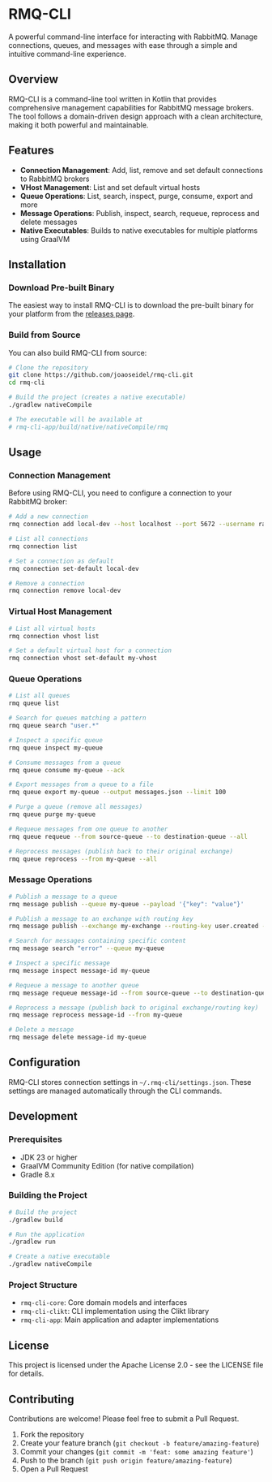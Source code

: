 # RMQ-CLI

A powerful command-line interface for interacting with RabbitMQ. Manage connections, queues, and messages with ease through a simple and intuitive command-line experience.

## Overview

RMQ-CLI is a command-line tool written in Kotlin that provides comprehensive management capabilities for RabbitMQ message brokers. The tool follows a domain-driven design approach with a clean architecture, making it both powerful and maintainable.

## Features

- **Connection Management**: Add, list, remove and set default connections to RabbitMQ brokers
- **VHost Management**: List and set default virtual hosts
- **Queue Operations**: List, search, inspect, purge, consume, export and more
- **Message Operations**: Publish, inspect, search, requeue, reprocess and delete messages
- **Native Executables**: Builds to native executables for multiple platforms using GraalVM

## Installation

### Download Pre-built Binary

The easiest way to install RMQ-CLI is to download the pre-built binary for your platform from the [releases page](https://github.com/joaoseidel/rmq-cli/releases).

### Build from Source

You can also build RMQ-CLI from source:

```bash
# Clone the repository
git clone https://github.com/joaoseidel/rmq-cli.git
cd rmq-cli

# Build the project (creates a native executable)
./gradlew nativeCompile

# The executable will be available at
# rmq-cli-app/build/native/nativeCompile/rmq
```

## Usage

### Connection Management

Before using RMQ-CLI, you need to configure a connection to your RabbitMQ broker:

```bash
# Add a new connection
rmq connection add local-dev --host localhost --port 5672 --username rabbitmq --password rabbitmq --vhost /

# List all connections
rmq connection list

# Set a connection as default
rmq connection set-default local-dev

# Remove a connection
rmq connection remove local-dev
```

### Virtual Host Management

```bash
# List all virtual hosts
rmq connection vhost list

# Set a default virtual host for a connection
rmq connection vhost set-default my-vhost
```

### Queue Operations

```bash
# List all queues
rmq queue list

# Search for queues matching a pattern
rmq queue search "user.*"

# Inspect a specific queue
rmq queue inspect my-queue

# Consume messages from a queue
rmq queue consume my-queue --ack

# Export messages from a queue to a file
rmq queue export my-queue --output messages.json --limit 100

# Purge a queue (remove all messages)
rmq queue purge my-queue

# Requeue messages from one queue to another
rmq queue requeue --from source-queue --to destination-queue --all

# Reprocess messages (publish back to their original exchange)
rmq queue reprocess --from my-queue --all
```

### Message Operations

```bash
# Publish a message to a queue
rmq message publish --queue my-queue --payload '{"key": "value"}'

# Publish a message to an exchange with routing key
rmq message publish --exchange my-exchange --routing-key user.created --payload '{"id": 123}'

# Search for messages containing specific content
rmq message search "error" --queue my-queue

# Inspect a specific message
rmq message inspect message-id my-queue

# Requeue a message to another queue
rmq message requeue message-id --from source-queue --to destination-queue

# Reprocess a message (publish back to original exchange/routing key)
rmq message reprocess message-id --from my-queue

# Delete a message
rmq message delete message-id my-queue
```

## Configuration

RMQ-CLI stores connection settings in `~/.rmq-cli/settings.json`. These settings are managed automatically through the CLI commands.

## Development

### Prerequisites

- JDK 23 or higher
- GraalVM Community Edition (for native compilation)
- Gradle 8.x

### Building the Project

```bash
# Build the project
./gradlew build

# Run the application
./gradlew run

# Create a native executable
./gradlew nativeCompile
```

### Project Structure

- `rmq-cli-core`: Core domain models and interfaces
- `rmq-cli-clikt`: CLI implementation using the Clikt library
- `rmq-cli-app`: Main application and adapter implementations

## License

This project is licensed under the Apache License 2.0 - see the LICENSE file for details.

## Contributing

Contributions are welcome! Please feel free to submit a Pull Request.

1. Fork the repository
2. Create your feature branch (`git checkout -b feature/amazing-feature`)
3. Commit your changes (`git commit -m 'feat: some amazing feature'`)
4. Push to the branch (`git push origin feature/amazing-feature`)
5. Open a Pull Request
